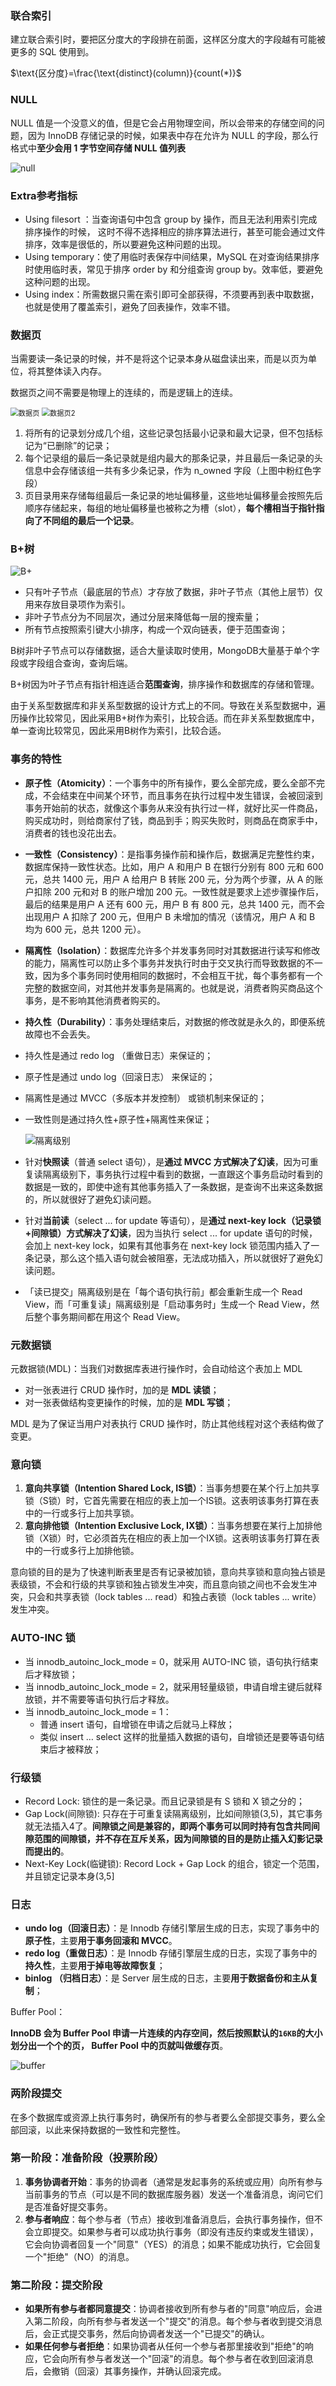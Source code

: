 

### 联合索引

建立联合索引时，要把区分度大的字段排在前面，这样区分度大的字段越有可能被更多的 SQL 使用到。

$\text{区分度}=\frac{\text{distinct}(column)}{count(*)}$

### NULL

NULL 值是一个没意义的值，但是它会占用物理空间，所以会带来的存储空间的问题，因为 InnoDB 存储记录的时候，如果表中存在允许为 NULL 的字段，那么行格式中**至少会用 1 字节空间存储 NULL 值列表**

![null](D:\Work\八股笔记\pic\null.webp)

### Extra参考指标

- Using filesort ：当查询语句中包含 group by 操作，而且无法利用索引完成排序操作的时候， 这时不得不选择相应的排序算法进行，甚至可能会通过文件排序，效率是很低的，所以要避免这种问题的出现。
- Using temporary：使了用临时表保存中间结果，MySQL 在对查询结果排序时使用临时表，常见于排序 order by 和分组查询 group by。效率低，要避免这种问题的出现。
- Using index：所需数据只需在索引即可全部获得，不须要再到表中取数据，也就是使用了覆盖索引，避免了回表操作，效率不错。



### 数据页

当需要读一条记录的时候，并不是将这个记录本身从磁盘读出来，而是以页为单位，将其整体读入内存。

数据页之间不需要是物理上的连续的，而是逻辑上的连续。

<img src="D:\Work\1513-Leetcode\Archive\pic\数据页.webp" alt="数据页" style="zoom:80%;" />

<img src="D:\Work\1513-Leetcode\Archive\pic\数据页2.webp" alt="数据页2" style="zoom:80%;" />

1. 将所有的记录划分成几个组，这些记录包括最小记录和最大记录，但不包括标记为“已删除”的记录；
2. 每个记录组的最后一条记录就是组内最大的那条记录，并且最后一条记录的头信息中会存储该组一共有多少条记录，作为 n_owned 字段（上图中粉红色字段）
3. 页目录用来存储每组最后一条记录的地址偏移量，这些地址偏移量会按照先后顺序存储起来，每组的地址偏移量也被称之为槽（slot），**每个槽相当于指针指向了不同组的最后一个记录**。



### B+树

![B+](D:\Work\1513-Leetcode\Archive\pic\B+.webp)

- 只有叶子节点（最底层的节点）才存放了数据，非叶子节点（其他上层节）仅用来存放目录项作为索引。
- 非叶子节点分为不同层次，通过分层来降低每一层的搜索量；
- 所有节点按照索引键大小排序，构成一个双向链表，便于范围查询；

B树非叶子节点可以存储数据，适合大量读取时使用，MongoDB大量基于单个字段或字段组合查询，查询后端。

B+树因为叶子节点有指针相连适合**范围查询**，排序操作和数据库的存储和管理。

由于关系型数据库和非关系型数据的设计方式上的不同。导致在关系型数据中，遍历操作比较常见，因此采用B+树作为索引，比较合适。而在非关系型数据库中，单一查询比较常见，因此采用B树作为索引，比较合适。



### 事务的特性

- **原子性（Atomicity）**：一个事务中的所有操作，要么全部完成，要么全部不完成，不会结束在中间某个环节，而且事务在执行过程中发生错误，会被回滚到事务开始前的状态，就像这个事务从来没有执行过一样，就好比买一件商品，购买成功时，则给商家付了钱，商品到手；购买失败时，则商品在商家手中，消费者的钱也没花出去。
- **一致性（Consistency）**：是指事务操作前和操作后，数据满足完整性约束，数据库保持一致性状态。比如，用户 A 和用户 B 在银行分别有 800 元和 600 元，总共 1400 元，用户 A 给用户 B 转账 200 元，分为两个步骤，从 A 的账户扣除 200 元和对 B 的账户增加 200 元。一致性就是要求上述步骤操作后，最后的结果是用户 A 还有 600 元，用户 B 有 800 元，总共 1400 元，而不会出现用户 A 扣除了 200 元，但用户 B 未增加的情况（该情况，用户 A 和 B 均为 600 元，总共 1200 元）。
- **隔离性（Isolation）**：数据库允许多个并发事务同时对其数据进行读写和修改的能力，隔离性可以防止多个事务并发执行时由于交叉执行而导致数据的不一致，因为多个事务同时使用相同的数据时，不会相互干扰，每个事务都有一个完整的数据空间，对其他并发事务是隔离的。也就是说，消费者购买商品这个事务，是不影响其他消费者购买的。
- **持久性（Durability）**：事务处理结束后，对数据的修改就是永久的，即便系统故障也不会丢失。

- 持久性是通过 redo log （重做日志）来保证的；

- 原子性是通过 undo log（回滚日志） 来保证的；

- 隔离性是通过 MVCC（多版本并发控制） 或锁机制来保证的；

- 一致性则是通过持久性+原子性+隔离性来保证；

  ![隔离级别](D:\Work\1513-Leetcode\Archive\pic\隔离级别.webp)

- 针对**快照读**（普通 select 语句），是**通过 MVCC 方式解决了幻读**，因为可重复读隔离级别下，事务执行过程中看到的数据，一直跟这个事务启动时看到的数据是一致的，即使中途有其他事务插入了一条数据，是查询不出来这条数据的，所以就很好了避免幻读问题。
- 针对**当前读**（select ... for update 等语句），是**通过 next-key lock（记录锁+间隙锁）方式解决了幻读**，因为当执行 select ... for update 语句的时候，会加上 next-key lock，如果有其他事务在 next-key lock 锁范围内插入了一条记录，那么这个插入语句就会被阻塞，无法成功插入，所以就很好了避免幻读问题。

* 「读已提交」隔离级别是在「每个语句执行前」都会重新生成一个 Read View，而「可重复读」隔离级别是「启动事务时」生成一个 Read View，然后整个事务期间都在用这个 Read View。

### 元数据锁

元数据锁(MDL)：当我们对数据库表进行操作时，会自动给这个表加上 MDL

- 对一张表进行 CRUD 操作时，加的是 **MDL 读锁**；
- 对一张表做结构变更操作的时候，加的是 **MDL 写锁**；

MDL 是为了保证当用户对表执行 CRUD 操作时，防止其他线程对这个表结构做了变更。

### 意向锁

1. **意向共享锁（Intention Shared Lock, IS锁）**：当事务想要在某个行上加共享锁（S锁）时，它首先需要在相应的表上加一个IS锁。这表明该事务打算在表中的一行或多行上加共享锁。
2. **意向排他锁（Intention Exclusive Lock, IX锁）**：当事务想要在某行上加排他锁（X锁）时，它必须首先在相应的表上加一个IX锁。这表明该事务打算在表中的一行或多行上加排他锁。

意向锁的目的是为了快速判断表里是否有记录被加锁，意向共享锁和意向独占锁是表级锁，不会和行级的共享锁和独占锁发生冲突，而且意向锁之间也不会发生冲突，只会和共享表锁（lock tables ... read）和独占表锁（lock tables ... write）发生冲突。

### AUTO-INC 锁

- 当 innodb_autoinc_lock_mode = 0，就采用 AUTO-INC 锁，语句执行结束后才释放锁；
- 当 innodb_autoinc_lock_mode = 2，就采用轻量级锁，申请自增主键后就释放锁，并不需要等语句执行后才释放。
- 当 innodb_autoinc_lock_mode = 1：
  - 普通 insert 语句，自增锁在申请之后就马上释放；
  - 类似 insert … select 这样的批量插入数据的语句，自增锁还是要等语句结束后才被释放；

### 行级锁

* Record Lock: 锁住的是一条记录。而且记录锁是有 S 锁和 X 锁之分的；
* Gap Lock(间隙锁): 只存在于可重复读隔离级别，比如间隙锁(3,5)，其它事务就无法插入4了。**间隙锁之间是兼容的，即两个事务可以同时持有包含共同间隙范围的间隙锁，并不存在互斥关系，因为间隙锁的目的是防止插入幻影记录而提出的**。 
* Next-Key Lock(临键锁): Record Lock + Gap Lock 的组合，锁定一个范围，并且锁定记录本身(3,5]

### 日志

- **undo log（回滚日志）**：是 Innodb 存储引擎层生成的日志，实现了事务中的**原子性**，主要**用于事务回滚和 MVCC**。
- **redo log（重做日志）**：是 Innodb 存储引擎层生成的日志，实现了事务中的**持久性**，主要**用于掉电等故障恢复**；
- **binlog （归档日志）**：是 Server 层生成的日志，主要**用于数据备份和主从复制**；

Buffer Pool：

**InnoDB 会为 Buffer Pool 申请一片连续的内存空间，然后按照默认的`16KB`的大小划分出一个个的页， Buffer Pool 中的页就叫做缓存页**。

![buffer](D:\Work\八股笔记\pic\buffer.webp)



### 两阶段提交

在多个数据库或资源上执行事务时，确保所有的参与者要么全部提交事务，要么全部回滚，以此来保持数据的一致性和完整性。

### 第一阶段：准备阶段（投票阶段）

1. **事务协调者开始**：事务的协调者（通常是发起事务的系统或应用）向所有参与当前事务的节点（可以是不同的数据库服务器）发送一个准备消息，询问它们是否准备好提交事务。
2. **参与者响应**：每个参与者（节点）接收到准备消息后，会执行事务操作，但不会立即提交。如果参与者可以成功执行事务（即没有违反约束或发生错误），它会向协调者回复一个"同意"（YES）的消息；如果不能成功执行，它会回复一个"拒绝"（NO）的消息。

### 第二阶段：提交阶段

- **如果所有参与者都同意提交**：协调者接收到所有参与者的"同意"响应后，会进入第二阶段，向所有参与者发送一个"提交"的消息。每个参与者收到提交消息后，会正式提交事务，然后向协调者发送一个"已提交"的确认。
- **如果任何参与者拒绝**：如果协调者从任何一个参与者那里接收到"拒绝"的响应，它会向所有参与者发送一个"回滚"的消息。每个参与者在收到回滚消息后，会撤销（回滚）其事务操作，并确认回滚完成。
